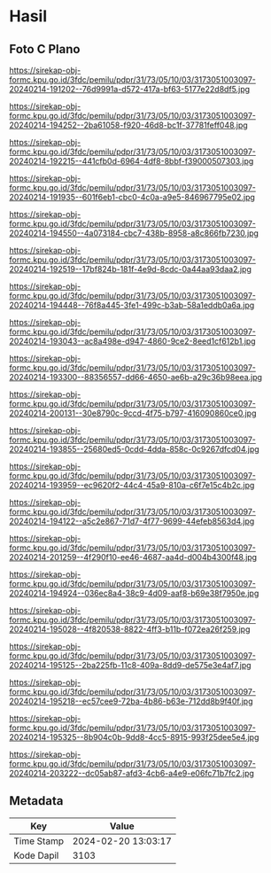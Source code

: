 # Hasil

## Foto C Plano

https://sirekap-obj-formc.kpu.go.id/3fdc/pemilu/pdpr/31/73/05/10/03/3173051003097-20240214-191202--76d9991a-d572-417a-bf63-5177e22d8df5.jpg

https://sirekap-obj-formc.kpu.go.id/3fdc/pemilu/pdpr/31/73/05/10/03/3173051003097-20240214-194252--2ba61058-f920-46d8-bc1f-37781feff048.jpg

https://sirekap-obj-formc.kpu.go.id/3fdc/pemilu/pdpr/31/73/05/10/03/3173051003097-20240214-192215--441cfb0d-6964-4df8-8bbf-f39000507303.jpg

https://sirekap-obj-formc.kpu.go.id/3fdc/pemilu/pdpr/31/73/05/10/03/3173051003097-20240214-191935--601f6eb1-cbc0-4c0a-a9e5-846967795e02.jpg

https://sirekap-obj-formc.kpu.go.id/3fdc/pemilu/pdpr/31/73/05/10/03/3173051003097-20240214-194550--4a073184-cbc7-438b-8958-a8c866fb7230.jpg

https://sirekap-obj-formc.kpu.go.id/3fdc/pemilu/pdpr/31/73/05/10/03/3173051003097-20240214-192519--17bf824b-181f-4e9d-8cdc-0a44aa93daa2.jpg

https://sirekap-obj-formc.kpu.go.id/3fdc/pemilu/pdpr/31/73/05/10/03/3173051003097-20240214-194448--76f8a445-3fe1-499c-b3ab-58a1eddb0a6a.jpg

https://sirekap-obj-formc.kpu.go.id/3fdc/pemilu/pdpr/31/73/05/10/03/3173051003097-20240214-193043--ac8a498e-d947-4860-9ce2-8eed1cf612b1.jpg

https://sirekap-obj-formc.kpu.go.id/3fdc/pemilu/pdpr/31/73/05/10/03/3173051003097-20240214-193300--88356557-dd66-4650-ae6b-a29c36b98eea.jpg

https://sirekap-obj-formc.kpu.go.id/3fdc/pemilu/pdpr/31/73/05/10/03/3173051003097-20240214-200131--30e8790c-9ccd-4f75-b797-416090860ce0.jpg

https://sirekap-obj-formc.kpu.go.id/3fdc/pemilu/pdpr/31/73/05/10/03/3173051003097-20240214-193855--25680ed5-0cdd-4dda-858c-0c9267dfcd04.jpg

https://sirekap-obj-formc.kpu.go.id/3fdc/pemilu/pdpr/31/73/05/10/03/3173051003097-20240214-193959--ec9620f2-44c4-45a9-810a-c6f7e15c4b2c.jpg

https://sirekap-obj-formc.kpu.go.id/3fdc/pemilu/pdpr/31/73/05/10/03/3173051003097-20240214-194122--a5c2e867-71d7-4f77-9699-44efeb8563d4.jpg

https://sirekap-obj-formc.kpu.go.id/3fdc/pemilu/pdpr/31/73/05/10/03/3173051003097-20240214-201259--4f290f10-ee46-4687-aa4d-d004b4300f48.jpg

https://sirekap-obj-formc.kpu.go.id/3fdc/pemilu/pdpr/31/73/05/10/03/3173051003097-20240214-194924--036ec8a4-38c9-4d09-aaf8-b69e38f7950e.jpg

https://sirekap-obj-formc.kpu.go.id/3fdc/pemilu/pdpr/31/73/05/10/03/3173051003097-20240214-195028--4f820538-8822-4ff3-b11b-f072ea26f259.jpg

https://sirekap-obj-formc.kpu.go.id/3fdc/pemilu/pdpr/31/73/05/10/03/3173051003097-20240214-195125--2ba225fb-11c8-409a-8dd9-de575e3e4af7.jpg

https://sirekap-obj-formc.kpu.go.id/3fdc/pemilu/pdpr/31/73/05/10/03/3173051003097-20240214-195218--ec57cee9-72ba-4b86-b63e-712dd8b9f40f.jpg

https://sirekap-obj-formc.kpu.go.id/3fdc/pemilu/pdpr/31/73/05/10/03/3173051003097-20240214-195325--8b904c0b-9dd8-4cc5-8915-993f25dee5e4.jpg

https://sirekap-obj-formc.kpu.go.id/3fdc/pemilu/pdpr/31/73/05/10/03/3173051003097-20240214-203222--dc05ab87-afd3-4cb6-a4e9-e06fc71b7fc2.jpg


## Metadata

| Key        | Value               |
| ---------- | ------------------- |
| Time Stamp | 2024-02-20 13:03:17 |
| Kode Dapil | 3103                |



